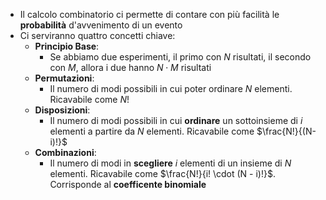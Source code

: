 * Il calcolo combinatorio ci permette di contare con più facilità le __probabilità__ d'avvenimento di un evento
* Ci serviranno quattro concetti chiave:
	* __Principio Base__:
		* Se abbiamo due esperimenti, il primo con $N$ risultati, il secondo con $M$, allora i due hanno $N \cdot M$ risultati
	* __Permutazioni__:
		* Il numero di modi possibili in cui poter ordinare $N$ elementi. Ricavabile come $N!$ 
	* __Disposizioni__:
		* Il numero di modi possibili in cui __ordinare__ un sottoinsieme di $i$ elementi a partire da $N$ elementi. Ricavabile come $\frac{N!}{(N-i)!}$ 
	* __Combinazioni__:
		* Il numero di modi in __scegliere__ $i$ elementi di un insieme di $N$ elementi. Ricavabile come $\frac{N!}{i! \cdot (N - i)!}$. Corrisponde al __coefficente binomiale__